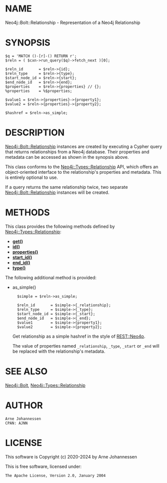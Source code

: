 # NAME

Neo4j::Bolt::Relationship - Representation of a Neo4j Relationship

# SYNOPSIS

    $q = 'MATCH ()-[r]-() RETURN r';
    $reln = ( $cxn->run_query($q)->fetch_next )[0];
    
    $reln_id       = $reln->{id};
    $reln_type     = $reln->{type};
    $start_node_id = $reln->{start};
    $end_node_id   = $reln->{end};
    $properties    = $reln->{properties} // {};
    %properties    = %$properties;
    
    $value1 = $reln->{properties}->{property1};
    $value2 = $reln->{properties}->{property2};
    
    $hashref = $reln->as_simple;

# DESCRIPTION

[Neo4j::Bolt::Relationship](/lib/Neo4j/Bolt/Relationship.md) instances are created by executing
a Cypher query that returns relationships from a Neo4j database.
Their properties and metadata can be accessed as shown in the
synopsis above.

This class conforms to the [Neo4j::Types::Relationship](https://metacpan.org/pod/Neo4j::Types::Relationship) API, which
offers an object-oriented interface to the relationship's
properties and metadata. This is entirely optional to use.

If a query returns the same relationship twice, two separate
[Neo4j::Bolt::Relationship](/lib/Neo4j/Bolt/Relationship.md) instances will be created.

# METHODS

This class provides the following methods defined by
[Neo4j::Types::Relationship](https://metacpan.org/pod/Neo4j::Types::Relationship):

- [**get()**](https://metacpan.org/pod/Neo4j::Types::Relationship#get)
- [**id()**](https://metacpan.org/pod/Neo4j::Types::Relationship#id)
- [**properties()**](https://metacpan.org/pod/Neo4j::Types::Relationship#properties)
- [**start\_id()**](https://metacpan.org/pod/Neo4j::Types::Relationship#start_id)
- [**end\_id()**](https://metacpan.org/pod/Neo4j::Types::Relationship#end_id)
- [**type()**](https://metacpan.org/pod/Neo4j::Types::Relationship#type)

The following additional method is provided:

- as\_simple()

        $simple = $reln->as_simple;
        
        $reln_id       = $simple->{_relationship};
        $reln_type     = $simple->{_type};
        $start_node_id = $simple->{_start};
        $end_node_id   = $simple->{_end};
        $value1        = $simple->{property1};
        $value2        = $simple->{property2};

    Get relationship as a simple hashref in the style of [REST::Neo4p](https://metacpan.org/pod/REST::Neo4p).

    The value of properties named `_relationship`, `_type`, `_start`
    or `_end` will be replaced with the relationship's metadata.

# SEE ALSO

[Neo4j::Bolt](/lib/Neo4j/Bolt.md), [Neo4j::Types::Relationship](https://metacpan.org/pod/Neo4j::Types::Relationship)

# AUTHOR

    Arne Johannessen
    CPAN: AJNN

# LICENSE

This software is Copyright (c) 2020-2024 by Arne Johannessen

This is free software, licensed under:

    The Apache License, Version 2.0, January 2004
